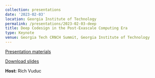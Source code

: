 ```yaml
---
collection: presentations
date: '2023-02-03'
location: Georgia Institute of Technology
permalink: /presentations/2023-02-03-deep
title: Deep Codesign in the Post-Exascale Computing Era
type: Keynote
venue: Georgia Tech CRNCH Summit, Georgia Institute of Technology
---
```


[Presentation materials](https://sites.gatech.edu/crnch/crnch-summit/)

[Download slides](https://github.com/gt-crnch/crnch-summit-2023/blob/main/presenter_slides/Thursday_02_02_23/01_jeff_vetter_deep_codesign_post_exascale_crnch_summit_2023.pdf)


**Host:** Rich Vuduc